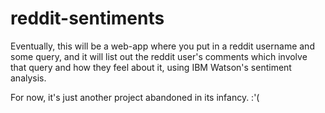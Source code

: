 # reddit-sentiments

Eventually, this will be a web-app where you put in a reddit username and some query, and it will list out the reddit user's comments which involve that query and how they feel about it, using IBM Watson's sentiment analysis.

For now, it's just another project abandoned in its infancy. :'(